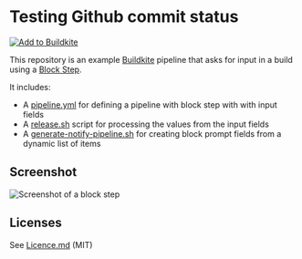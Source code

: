 # Testing Github commit status

[![Add to Buildkite](https://buildkite.com/button.svg)](https://buildkite.com/new)

This repository is an example [Buildkite](https://buildkite.com/) pipeline that asks for input in a build using a [Block Step](https://buildkite.com/docs/pipelines/block-step).

It includes:

* A [pipeline.yml](.buildkite/pipeline.yml) for defining a pipeline with block step with with input fields
* A [release.sh](release.sh) script for processing the values from the input fields
* A [generate-notify-pipeline.sh](generate-notify-pipeline.sh) for creating block prompt fields from a dynamic list of items

## Screenshot

<img src="screenshot.png" alt="Screenshot of a block step" />

## Licenses

See [Licence.md](Licence.md) (MIT)
